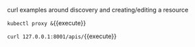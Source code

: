 curl examples around discovery and creating/editing a resource

`kubectl proxy &`{{execute}}

`curl 127.0.0.1:8001/apis/`{{execute}}